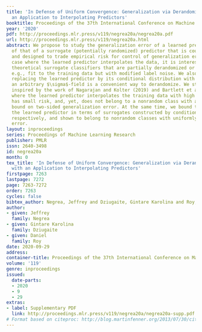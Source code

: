 ```yaml
---
title: 'In Defense of Uniform Convergence: Generalization via Derandomization with
  an Application to Interpolating Predictors'
booktitle: Proceedings of the 37th International Conference on Machine Learning
year: '2020'
pdf: http://proceedings.mlr.press/v119/negrea20a/negrea20a.pdf
url: http://proceedings.mlr.press/v119/negrea20a.html
abstract: We propose to study the generalization error of a learned predictor in terms
  of that of a surrogate (potentially randomized) predictor that is coupled to $\hh$
  and designed to trade empirical risk for control of generalization error. In the
  case where the learned predictor interpolates the data, it is interesting to consider
  theoretical surrogate classifiers that are partially derandomized or rerandomized,
  e.g., fit to the training data but with modified label noise. We also show that
  replacing the learned predictor by its conditional distribution with respect to
  an arbitrary $\sigma$-field is a convenient way to derandomize. We study two examples,
  inspired by the work of Nagarajan and Kolter (2019) and Bartlett et al. (2020),
  where the learned predictor interpolates the training data with high probability,
  has small risk, and, yet, does not belong to a nonrandom class with a tight uniform
  bound on two-sided generalization error. At the same time, we bound the risk of
  the learned predictor in terms of surrogates constructed by conditioning and denoising,
  respectively, and shown to belong to nonrandom classes with uniformly small generalization
  error.
layout: inproceedings
series: Proceedings of Machine Learning Research
publisher: PMLR
issn: 2640-3498
id: negrea20a
month: 0
tex_title: 'In Defense of Uniform Convergence: Generalization via Derandomization
  with an Application to Interpolating Predictors'
firstpage: 7263
lastpage: 7272
page: 7263-7272
order: 7263
cycles: false
bibtex_author: Negrea, Jeffrey and Dziugaite, Gintare Karolina and Roy, Daniel
author:
- given: Jeffrey
  family: Negrea
- given: Gintare Karolina
  family: Dziugaite
- given: Daniel
  family: Roy
date: 2020-09-29
address: 
container-title: Proceedings of the 37th International Conference on Machine Learning
volume: '119'
genre: inproceedings
issued:
  date-parts:
  - 2020
  - 9
  - 29
extras:
- label: Supplementary PDF
  link: http://proceedings.mlr.press/v119/negrea20a/negrea20a-supp.pdf
# Format based on citeproc: http://blog.martinfenner.org/2013/07/30/citeproc-yaml-for-bibliographies/
---
```

